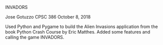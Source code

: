 INVADORS

Jose Gotuzzo
CPSC 386
October 8, 2018

Used Python and Pygame to build the Alien Invasions application from the book Python Crash Course by Eric Matthes.
Added some features and calling the game INVADORS.
